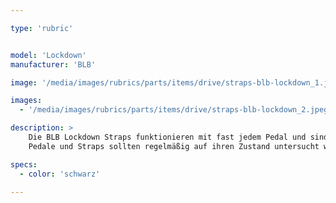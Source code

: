 ```yaml
---

type: 'rubric'


model: 'Lockdown'
manufacturer: 'BLB'

image: '/media/images/rubrics/parts/items/drive/straps-blb-lockdown_1.jpeg'

images:
  - '/media/images/rubrics/parts/items/drive/straps-blb-lockdown_2.jpeg'

description: >
    Die BLB Lockdown Straps funktionieren mit fast jedem Pedal und sind wahnsinnig haltbar. Selbst härteste Beanspruchung lassen sie sich auch nach einem Jahr nicht anmerken. Reflektierende Logos erhöhen Deine Sichtbarkeit bei Nacht.
    Pedale und Straps sollten regelmäßig auf ihren Zustand untersucht werden. Bremsen mit unter Zuhilfenahme von Straps geschieht auf eigene Gefahr.

specs:
  - color: 'schwarz'
    
---
```

